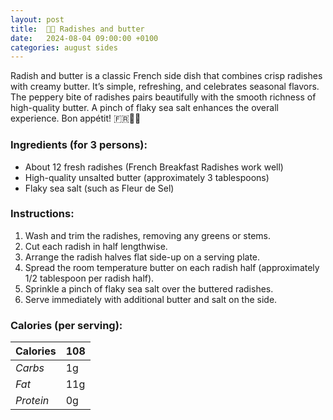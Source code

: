 ```yaml
---
layout: post
title:  👨‍🍳 Radishes and butter
date:   2024-08-04 09:00:00 +0100
categories: august sides
---
```


Radish and butter is a classic French side dish that combines crisp radishes with creamy butter. It’s simple, refreshing, and celebrates seasonal flavors. The peppery bite of radishes pairs beautifully with the smooth richness of high-quality butter. A pinch of flaky sea salt enhances the overall experience. Bon appétit! 🇫🇷🌱🧈

### Ingredients (for 3 persons):
- About 12 fresh radishes (French Breakfast Radishes work well)
- High-quality unsalted butter (approximately 3 tablespoons)
- Flaky sea salt (such as Fleur de Sel)

### Instructions:

1. Wash and trim the radishes, removing any greens or stems.
2. Cut each radish in half lengthwise.
3. Arrange the radish halves flat side-up on a serving plate.
4. Spread the room temperature butter on each radish half (approximately 1/2 tablespoon per radish half).
5. Sprinkle a pinch of flaky sea salt over the buttered radishes.
6. Serve immediately with additional butter and salt on the side.

### Calories (per serving):

| **Calories** | 108 |
| ----------- | ----------- |
| *Carbs* | 1g |
| *Fat* | 11g |
| *Protein* | 0g |